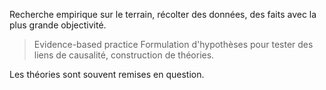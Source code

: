 Recherche empirique sur le terrain, récolter des données, des faits avec la plus grande objectivité.

> Evidence-based practice
> Formulation d'hypothèses pour tester des liens de causalité, construction de théories.

Les théories sont souvent remises en question.
